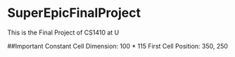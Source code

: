 # SuperEpicFinalProject

This is the Final Project of CS1410 at U

##Important Constant
Cell Dimension: 100 * 115
First Cell Position: 350, 250
